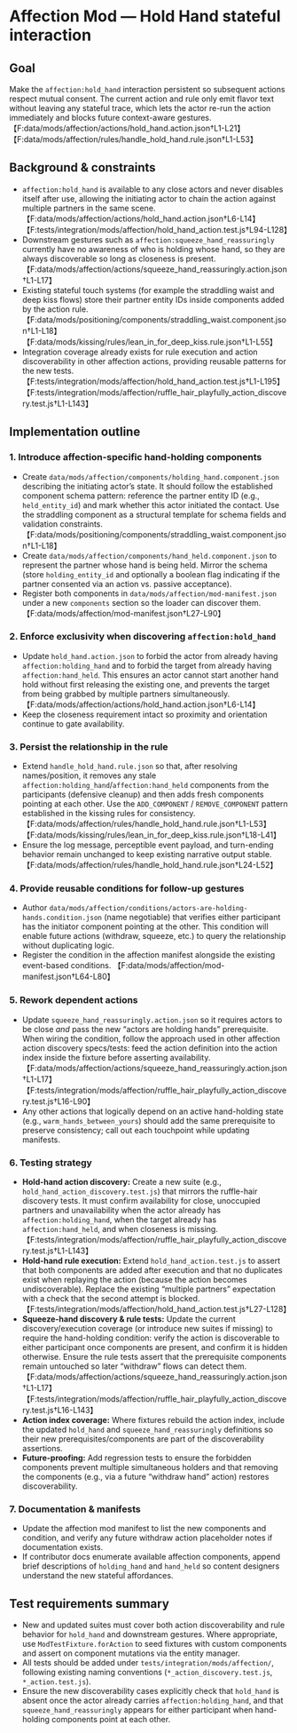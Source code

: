 # Affection Mod — Hold Hand stateful interaction

## Goal
Make the `affection:hold_hand` interaction persistent so subsequent actions respect mutual consent. The current action and rule only emit flavor text without leaving any stateful trace, which lets the actor re-run the action immediately and blocks future context-aware gestures. 【F:data/mods/affection/actions/hold_hand.action.json†L1-L21】【F:data/mods/affection/rules/handle_hold_hand.rule.json†L1-L53】

## Background & constraints
- `affection:hold_hand` is available to any close actors and never disables itself after use, allowing the initiating actor to chain the action against multiple partners in the same scene. 【F:data/mods/affection/actions/hold_hand.action.json†L6-L14】【F:tests/integration/mods/affection/hold_hand_action.test.js†L94-L128】
- Downstream gestures such as `affection:squeeze_hand_reassuringly` currently have no awareness of who is holding whose hand, so they are always discoverable so long as closeness is present. 【F:data/mods/affection/actions/squeeze_hand_reassuringly.action.json†L1-L17】
- Existing stateful touch systems (for example the straddling waist and deep kiss flows) store their partner entity IDs inside components added by the action rule. 【F:data/mods/positioning/components/straddling_waist.component.json†L1-L18】【F:data/mods/kissing/rules/lean_in_for_deep_kiss.rule.json†L1-L55】
- Integration coverage already exists for rule execution and action discoverability in other affection actions, providing reusable patterns for the new tests. 【F:tests/integration/mods/affection/hold_hand_action.test.js†L1-L195】【F:tests/integration/mods/affection/ruffle_hair_playfully_action_discovery.test.js†L1-L143】

## Implementation outline

### 1. Introduce affection-specific hand-holding components
- Create `data/mods/affection/components/holding_hand.component.json` describing the initiating actor’s state. It should follow the established component schema pattern: reference the partner entity ID (e.g., `held_entity_id`) and mark whether this actor initiated the contact. Use the straddling component as a structural template for schema fields and validation constraints. 【F:data/mods/positioning/components/straddling_waist.component.json†L1-L18】
- Create `data/mods/affection/components/hand_held.component.json` to represent the partner whose hand is being held. Mirror the schema (store `holding_entity_id` and optionally a boolean flag indicating if the partner consented via an action vs. passive acceptance).
- Register both components in `data/mods/affection/mod-manifest.json` under a new `components` section so the loader can discover them. 【F:data/mods/affection/mod-manifest.json†L27-L90】

### 2. Enforce exclusivity when discovering `affection:hold_hand`
- Update `hold_hand.action.json` to forbid the actor from already having `affection:holding_hand` and to forbid the target from already having `affection:hand_held`. This ensures an actor cannot start another hand hold without first releasing the existing one, and prevents the target from being grabbed by multiple partners simultaneously. 【F:data/mods/affection/actions/hold_hand.action.json†L6-L14】
- Keep the closeness requirement intact so proximity and orientation continue to gate availability.

### 3. Persist the relationship in the rule
- Extend `handle_hold_hand.rule.json` so that, after resolving names/position, it removes any stale `affection:holding_hand`/`affection:hand_held` components from the participants (defensive cleanup) and then adds fresh components pointing at each other. Use the `ADD_COMPONENT` / `REMOVE_COMPONENT` pattern established in the kissing rules for consistency. 【F:data/mods/affection/rules/handle_hold_hand.rule.json†L1-L53】【F:data/mods/kissing/rules/lean_in_for_deep_kiss.rule.json†L18-L41】
- Ensure the log message, perceptible event payload, and turn-ending behavior remain unchanged to keep existing narrative output stable. 【F:data/mods/affection/rules/handle_hold_hand.rule.json†L24-L52】

### 4. Provide reusable conditions for follow-up gestures
- Author `data/mods/affection/conditions/actors-are-holding-hands.condition.json` (name negotiable) that verifies either participant has the initiator component pointing at the other. This condition will enable future actions (withdraw, squeeze, etc.) to query the relationship without duplicating logic.
- Register the condition in the affection manifest alongside the existing event-based conditions. 【F:data/mods/affection/mod-manifest.json†L64-L80】

### 5. Rework dependent actions
- Update `squeeze_hand_reassuringly.action.json` so it requires actors to be close *and* pass the new “actors are holding hands” prerequisite. When wiring the condition, follow the approach used in other affection action discovery specs/tests: feed the action definition into the action index inside the fixture before asserting availability. 【F:data/mods/affection/actions/squeeze_hand_reassuringly.action.json†L1-L17】【F:tests/integration/mods/affection/ruffle_hair_playfully_action_discovery.test.js†L16-L90】
- Any other actions that logically depend on an active hand-holding state (e.g., `warm_hands_between_yours`) should add the same prerequisite to preserve consistency; call out each touchpoint while updating manifests.

### 6. Testing strategy
- **Hold-hand action discovery:** Create a new suite (e.g., `hold_hand_action_discovery.test.js`) that mirrors the ruffle-hair discovery tests. It must confirm availability for close, unoccupied partners and unavailability when the actor already has `affection:holding_hand`, when the target already has `affection:hand_held`, and when closeness is missing. 【F:tests/integration/mods/affection/ruffle_hair_playfully_action_discovery.test.js†L1-L143】
- **Hold-hand rule execution:** Extend `hold_hand_action.test.js` to assert that both components are added after execution and that no duplicates exist when replaying the action (because the action becomes undiscoverable). Replace the existing “multiple partners” expectation with a check that the second attempt is blocked. 【F:tests/integration/mods/affection/hold_hand_action.test.js†L27-L128】
- **Squeeze-hand discovery & rule tests:** Update the current discovery/execution coverage (or introduce new suites if missing) to require the hand-holding condition: verify the action is discoverable to either participant once components are present, and confirm it is hidden otherwise. Ensure the rule tests assert that the prerequisite components remain untouched so later “withdraw” flows can detect them. 【F:data/mods/affection/actions/squeeze_hand_reassuringly.action.json†L1-L17】【F:tests/integration/mods/affection/ruffle_hair_playfully_action_discovery.test.js†L16-L143】
- **Action index coverage:** Where fixtures rebuild the action index, include the updated `hold_hand` and `squeeze_hand_reassuringly` definitions so their new prerequisites/components are part of the discoverability assertions.
- **Future-proofing:** Add regression tests to ensure the forbidden components prevent multiple simultaneous holders and that removing the components (e.g., via a future “withdraw hand” action) restores discoverability.

### 7. Documentation & manifests
- Update the affection mod manifest to list the new components and condition, and verify any future withdraw action placeholder notes if documentation exists.
- If contributor docs enumerate available affection components, append brief descriptions of `holding_hand` and `hand_held` so content designers understand the new stateful affordances.

## Test requirements summary
- New and updated suites must cover both action discoverability and rule behavior for `hold_hand` and downstream gestures. Where appropriate, use `ModTestFixture.forAction` to seed fixtures with custom components and assert on component mutations via the entity manager.
- All tests should be added under `tests/integration/mods/affection/`, following existing naming conventions (`*_action_discovery.test.js`, `*_action.test.js`).
- Ensure the new discoverability cases explicitly check that `hold_hand` is absent once the actor already carries `affection:holding_hand`, and that `squeeze_hand_reassuringly` appears for either participant when hand-holding components point at each other.
